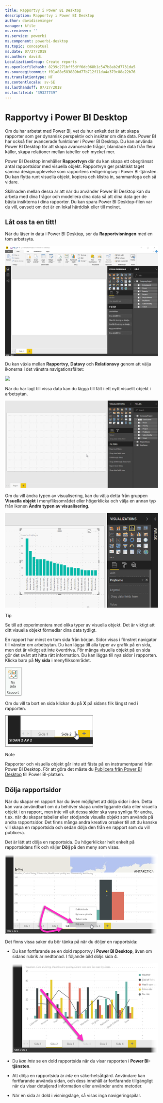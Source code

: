 ```yaml
---
title: Rapportvy i Power BI Desktop
description: Rapportvy i Power BI Desktop
author: davidiseminger
manager: kfile
ms.reviewer: ''
ms.service: powerbi
ms.component: powerbi-desktop
ms.topic: conceptual
ms.date: 07/27/2018
ms.author: davidi
LocalizationGroup: Create reports
ms.openlocfilehash: 8239c271bff5dff6dc068b1c547b8ab2d7731da5
ms.sourcegitcommit: f01a88e583889bd77b712f11da4a379c88a22b76
ms.translationtype: HT
ms.contentlocale: sv-SE
ms.lasthandoff: 07/27/2018
ms.locfileid: "39327739"
---
```

# <a name="report-view-in-power-bi-desktop"></a>Rapportvy i Power BI Desktop
Om du har arbetat med Power BI, vet du hur enkelt det är att skapa rapporter som ger dynamisk perspektiv och insikter om dina data. Power BI har också fler avancerade funktioner i Power BI Desktop. Du kan använda Power BI Desktop för att skapa avancerade frågor, blandade data från flera källor, skapa relationer mellan tabeller och mycket mer.

Power BI Desktop innehåller **Rapportvyn** där du kan skapa ett obegränsat antal rapportsidor med visuella objekt. Rapportvyn ger praktiskt taget samma designupplevelse som rapportens redigeringsvy i Power BI-tjänsten. Du kan flytta runt visuella objekt, kopiera och klistra in, sammanfoga och så vidare.

Skillnaden mellan dessa är att när du använder Power BI Desktop kan du arbeta med dina frågor och modellera dina data så att dina data ger de bästa insikterna i dina rapporter. Du kan spara Power BI Desktop-filen var du vill, oavsett om det är en lokal hårddisk eller till molnet.

## <a name="lets-take-a-look"></a>Låt oss ta en titt!
När du läser in data i Power BI Desktop, ser du **Rapportvisningen** med en tom arbetsyta.

![](media/desktop-report-view/pbi_reportviewinpbidesigner_reportview.png)

Du kan växla mellan **Rapportvy**, **Datavy** och **Relationsvy** genom att välja ikonerna i det vänstra navigationsfältet:

![](media/desktop-report-view/pbi_reportviewinpbidesigner_changeview.png)

När du har lagt till vissa data kan du lägga till fält i ett nytt visuellt objekt i arbetsytan.

![](media/desktop-report-view/pbid_reportview_addvis.gif)

Om du vill ändra typen av visualisering, kan du välja detta från gruppen **Visuella objekt** i menyfliksområdet eller högerklicka och välja en annan typ från ikonen **Ändra typen av visualisering**.

![](media/desktop-report-view/pbid_reportview_changevis.gif)

> [!TIP]
> Se till att experimentera med olika typer av visuella objekt. Det är viktigt att ditt visuella objekt förmedlar dina data tydligt.
> 
> 

En rapport har minst en tom sida från början. Sidor visas i fönstret navigator till vänster om arbetsytan. Du kan lägga till alla typer av grafik på en sida, men det är viktigt att inte överdriva. För många visuella objekt på en sida gör det svårt att hitta rätt information. Du kan lägga till nya sidor i rapporten. Klicka bara på **Ny sida** i menyfliksområdet.

![](media/desktop-report-view/pbidesignerreportviewnewpage.png)

Om du vill ta bort en sida klickar du på **X** på sidans flik längst ned i rapporten.

![](media/desktop-report-view/pbi_reportviewinpbidesigner_deletepage.png)

> [!NOTE]
> Rapporter och visuella objekt går inte att fästa på en instrumentpanel från Power BI Desktop. För att göra det måste du [Publicera från Power BI Desktop](desktop-upload-desktop-files.md) till Power BI-platsen.

## <a name="hide-report-pages"></a>Dölja rapportsidor

När du skapar en rapport har du även möjlighet att dölja sidor i den. Detta kan vara användbart om du behöver skapa underliggande data eller visuella objekt i en rapport, men inte vill att dessa sidor ska vara synliga för andra, t.ex. när du skapar tabeller eller stödjande visuella objekt som används på andra rapportsidor. Det finns många andra kreativa orsaker till att du kanske vill skapa en rapportsida och sedan dölja den från en rapport som du vill publicera. 

Det är lätt att dölja en rapportsida. Du högerklickar helt enkelt på rapportsidans flik och väljer **Dölj** på den meny som visas.

![](media/desktop-report-view/report-view_05.png)

Det finns vissa saker du bör tänka på när du döljer en rapportsida:

* Du kan fortfarande se en dold rapportvy i **Power BI Desktop**, även om sidans rubrik är nedtonad. I följande bild döljs sida 4.

    ![](media/desktop-report-view/report-view_06.png)

* Du *kan inte* se en dold rapportsida när du visar rapporten i **Power BI-tjänsten**.

* Att dölja en rapportsida är *inte* en säkerhetsåtgärd. Användare kan fortfarande använda sidan, och dess innehåll är fortfarande tillgängligt när du visar detaljerad information eller använder andra metoder.

* När en sida är dold i visningsläge, så visas inga navigeringspilar.


